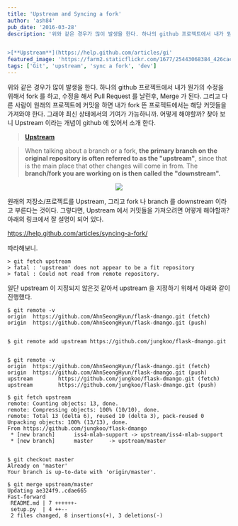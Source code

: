 ```yaml
---
title: 'Upstream and Syncing a fork'
author: 'ash84'
pub_date: '2016-03-28'
description: '위와 같은 경우가 많이 발생을 한다. 하나의 github 프로젝트에서 내가 뭔가의 수정을 위해서 fork 를 하고, 수정을 해서 Pull Request 를 날린후, Merge 가 된다. 그리고 다른 사람이 원래의 프로젝트에 커밋을 하면 내가 fork 뜬 프로젝트에서는 해당 커밋들을 가져와야 한다. 그래야 최신 상태에서의 기여가 가능하니까. 어떻게 해야할까? 찾아 보니 Upstream 이라는 개념이 github 에 있어서 소개 한다. 


>[**Upstream**](https://help.github.com/articles/gi'
featured_image: 'https://farm2.staticflickr.com/1677/25443068384_426cac00b2_k.jpg'
tags: ['Git', 'upstream', 'sync a fork', 'dev']
---
```




위와 같은 경우가 많이 발생을 한다. 하나의 github 프로젝트에서 내가 뭔가의 수정을 위해서 fork 를 하고, 수정을 해서 Pull Request 를 날린후, Merge 가 된다. 그리고 다른 사람이 원래의 프로젝트에 커밋을 하면 내가 fork 뜬 프로젝트에서는 해당 커밋들을 가져와야 한다. 그래야 최신 상태에서의 기여가 가능하니까. 어떻게 해야할까? 찾아 보니 Upstream 이라는 개념이 github 에 있어서 소개 한다. 


>[**Upstream**](https://help.github.com/articles/github-glossary/)

>When talking about a branch or a fork, **the primary branch on the original repository is often referred to as the "upstream"**, since that is the main place that other changes will come in from. The **branch/fork you are working on is then called the "downstream".**

<center>
<a href="http://stackoverflow.com/questions/9257533/what-is-the-difference-between-origin-and-upstream-in-github"><img src="http://i.stack.imgur.com/cEJjT.png"/></a>
</center>

원래의 저장소/프로젝트를 Upstream, 그리고 fork 나 branch 를 downstream 이라고 부른다는 것이다. 그렇다면, Upstream 에서 커밋들을 가져오려면 어떻게 해야할까? 아래의 링크에서 잘 설명이 되어 있다. 

https://help.github.com/articles/syncing-a-fork/

따라해보니.

```
> git fetch upstream
> fatal : 'upstream' does not appear to be a fit repository
> fatal : Could not read from remote repository. 
```

일단 upstream 이 지정되지 않은것 같아서 upstream 을 지정하기 위해서 아래와 같이 진행했다. 

```
$ git remote -v
origin  https://github.com/AhnSeongHyun/flask-dmango.git (fetch)
origin  https://github.com/AhnSeongHyun/flask-dmango.git (push)


$ git remote add upstream https://github.com/jungkoo/flask-dmango.git


$ git remote -v
origin  https://github.com/AhnSeongHyun/flask-dmango.git (fetch)
origin  https://github.com/AhnSeongHyun/flask-dmango.git (push)
upstream        https://github.com/jungkoo/flask-dmango.git (fetch)
upstream        https://github.com/jungkoo/flask-dmango.git (push)

$ git fetch upstream
remote: Counting objects: 13, done.
remote: Compressing objects: 100% (10/10), done.
remote: Total 13 (delta 6), reused 10 (delta 3), pack-reused 0
Unpacking objects: 100% (13/13), done.
From https://github.com/jungkoo/flask-dmango
 * [new branch]      iss4-mlab-support -> upstream/iss4-mlab-support
 * [new branch]      master     -> upstream/master


$ git checkout master
Already on 'master'
Your branch is up-to-date with 'origin/master'.

$ git merge upstream/master
Updating ae324f9..cdae665
Fast-forward
 README.md | 7 ++++++-
 setup.py  | 4 ++--
 2 files changed, 8 insertions(+), 3 deletions(-)
```




